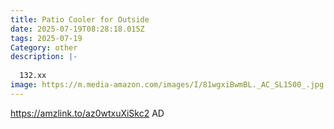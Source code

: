 ```yaml
---
title: Patio Cooler for Outside
date: 2025-07-19T08:28:18.015Z
tags: 2025-07-19
Category: other
description: |-
  
  132.xx
image: https://m.media-amazon.com/images/I/81wgxiBwmBL._AC_SL1500_.jpg
---
```

https://amzlink.to/az0wtxuXiSkc2
AD